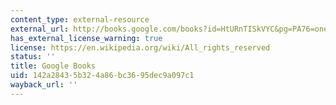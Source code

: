 ```yaml
---
content_type: external-resource
external_url: http://books.google.com/books?id=HtURnTISkVYC&pg=PA76=onepage
has_external_license_warning: true
license: https://en.wikipedia.org/wiki/All_rights_reserved
status: ''
title: Google Books
uid: 142a2843-5b32-4a86-bc36-95dec9a097c1
wayback_url: ''
---
```

